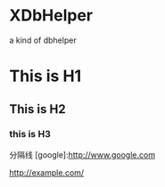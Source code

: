 # XDbHelper
a kind of dbhelper

# This is H1

## This is H2

### this is H3 


分隔线
[google]:http://www.google.com

<http://example.com/>
